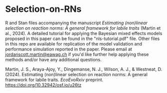 # Selection-on-RNs
R and Stan files accompanying the manuscript *Estimating (non)linear selection on reaction norms: A general framework for labile traits* (Martin et al., 2024). A detailed tutorial for applying the Bayesian mixed effects models proposed in this paper can be found in the "nls-tutorial.pdf" file. Other files in this repo are available for replication of the model validation and performance simulation reported in the paper. Please email at jordanscott.martin@eawag.ch if you'd like further help applying these methods and/or have any additional questions.

Martin, J. S., Araya-Ajoy, Y., Dingemanse, N. J., Wilson, A. J., & Westneat, D. (2024). Estimating (non)linear selection on reaction norms: A general framework for labile traits. *EcoEvoRxiv* preprint. https://doi.org/10.32942/osf.io/u26tz
